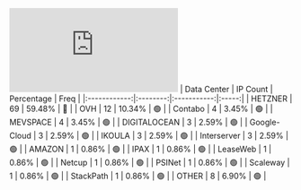 ![Diagramm](https://github.com/obajay/StateSync-snapshots/blob/main/Projects/Gitopia/1/README.md)
| Data Center | IP Count | Percentage | Freq |
|:------------:|:--------:|:-----------:|:-----:|
| HETZNER | 69 | 59.48% | 🔴 |
| OVH | 12 | 10.34% | 🟢 |
| Contabo | 4 | 3.45% | 🟢 |
| MEVSPACE | 4 | 3.45% | 🟢 |
| DIGITALOCEAN | 3 | 2.59% | 🟢 |
| Google-Cloud | 3 | 2.59% | 🟢 |
| IKOULA | 3 | 2.59% | 🟢 |
| Interserver | 3 | 2.59% | 🟢 |
| AMAZON | 1 | 0.86% | 🟢 |
| IPAX | 1 | 0.86% | 🟢 |
| LeaseWeb | 1 | 0.86% | 🟢 |
| Netcup | 1 | 0.86% | 🟢 |
| PSINet | 1 | 0.86% | 🟢 |
| Scaleway | 1 | 0.86% | 🟢 |
| StackPath | 1 | 0.86% | 🟢 |
| OTHER | 8 | 6.90% | 🟢 |